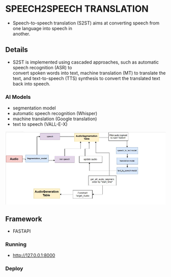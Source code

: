 # SPEECH2SPEECH TRANSLATION 
 - Speech-to-speech translation (S2ST) aims at converting speech from one language into speech in    
   another.

## Details
 - S2ST is implemented using cascaded approaches, such as  automatic speech recognition (ASR) to  
   convert spoken words into text, machine translation (MT) to translate the text, and text-to-speech (TTS) synthesis to convert the translated text back into  speech. 

### AI Models
- segmentation model 
- automatic speech recognition (Whisper)
- machine translation (Google translation)
- text to speech (VALL-E-X)

![S2ST](api_process_image.jpg)

## Framework 
- FASTAPI

### Running
  - http://127.0.0.1:8000 

### Deploy

  




